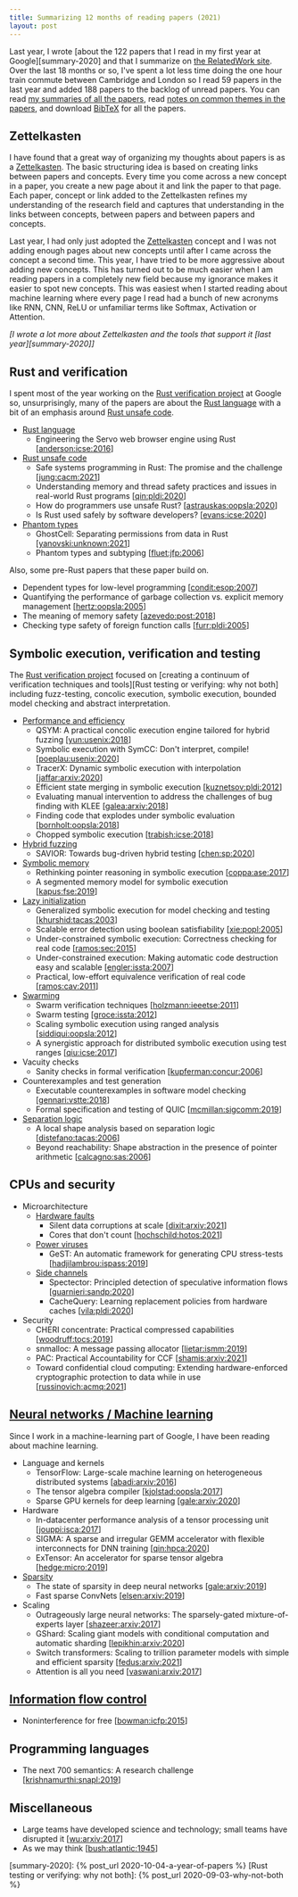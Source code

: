 ```yaml
---
title: Summarizing 12 months of reading papers (2021)
layout: post
---
```


Last year, I wrote [about the 122 papers that I read in my first year at Google][summary-2020]
and that I summarize on [the RelatedWork site][RelatedWork].
Over the last 18 months or so, I've spent a lot less time doing the one hour train commute between Cambridge and London
so I read 59 papers in the last year and added 188 papers to the backlog of unread papers.
You can read [my summaries of all the papers][RelatedWork],
read [notes on common themes in the papers][notes],
and download [BibTeX][bibfile] for all the papers.


## Zettelkasten

I have found that a great way of organizing my thoughts about papers is as a
[Zettelkasten].  The basic structuring idea is based on creating links between
papers and concepts.  Every time you come across a new concept in a paper, you
create a new page about it and link the paper to that page.  Each paper,
concept or link added to the Zettelkasten refines my understanding of the
research field and captures that understanding in the links between concepts,
between papers and between papers and concepts.

Last year, I had only just adopted the [Zettelkasten] concept and I was not adding
enough pages about new concepts until after I came across the concept a second time.
This year, I have tried to be more aggressive about adding new concepts.
This has turned out to be much easier when I am reading papers in a completely new field
because my ignorance makes it easier to spot new concepts.
This was easiest when I started reading about machine learning where every page
I read had a bunch of new acronyms like RNN, CNN, ReLU or unfamiliar terms
like Softmax, Activation or Attention.

*[I wrote a lot more about Zettelkasten and the tools that support it [last year][summary-2020]]*


## Rust and verification

I spent most of the year working on the [Rust verification project](https://project-oak.github.io/rust-verification-tools/) at Google
so, unsurprisingly, many of the papers are about the [Rust language] with a bit of an emphasis around [Rust unsafe code].

- [Rust language]
  - Engineering the Servo web browser engine using Rust [<a href="{{site.RWurl}}/papers/anderson:icse:2016/">anderson:icse:2016</a>]
- [Rust unsafe code]
  - Safe systems programming in Rust: The promise and the challenge [<a href="{{site.RWurl}}/papers/jung:cacm:2021/">jung:cacm:2021</a>]
  - Understanding memory and thread safety practices and issues in real-world Rust programs [<a href="{{site.RWurl}}/papers/qin:pldi:2020/">qin:pldi:2020</a>]
  - How do programmers use unsafe Rust? [<a href="{{site.RWurl}}/papers/astrauskas:oopsla:2020/">astrauskas:oopsla:2020</a>]
  - Is Rust used safely by software developers? [<a href="{{site.RWurl}}/papers/evans:icse:2020/">evans:icse:2020</a>]
- [Phantom types]
  - GhostCell: Separating permissions from data in Rust [<a href="{{site.RWurl}}/papers/yanovski:unknown:2021/">yanovski:unknown:2021</a>]
  - Phantom types and subtyping [<a href="{{site.RWurl}}/papers/fluet:jfp:2006/">fluet:jfp:2006</a>]

Also, some pre-Rust papers that these paper build on.

- Dependent types for low-level programming [<a href="{{site.RWurl}}/papers/condit:esop:2007/">condit:esop:2007</a>]
- Quantifying the performance of garbage collection vs. explicit memory management [<a href="{{site.RWurl}}/papers/hertz:oopsla:2005/">hertz:oopsla:2005</a>]
- The meaning of memory safety [<a href="{{site.RWurl}}/papers/azevedo:post:2018/">azevedo:post:2018</a>]
- Checking type safety of foreign function calls [<a href="{{site.RWurl}}/papers/furr:pldi:2005/">furr:pldi:2005</a>]


## Symbolic execution, verification and testing

The [Rust verification project](https://project-oak.github.io/rust-verification-tools/)
focused on [creating a continuum of verification techniques and tools][Rust testing or verifying: why not both]
including fuzz-testing, concolic execution, symbolic execution, bounded model checking and abstract interpretation.

- [Performance and efficiency][Verifier performance]
  - QSYM: A practical concolic execution engine tailored for hybrid fuzzing [<a href="{{site.RWurl}}/papers/yun:usenix:2018/">yun:usenix:2018</a>]
  - Symbolic execution with SymCC: Don't interpret, compile! [<a href="{{site.RWurl}}/papers/poeplau:usenix:2020/">poeplau:usenix:2020</a>]
  - TracerX: Dynamic symbolic execution with interpolation [<a href="{{site.RWurl}}/papers/jaffar:arxiv:2020/">jaffar:arxiv:2020</a>]
  - Efficient state merging in symbolic execution [<a href="{{site.RWurl}}/papers/kuznetsov:pldi:2012/">kuznetsov:pldi:2012</a>]
  - Evaluating manual intervention to address the challenges of bug finding with KLEE [<a href="{{site.RWurl}}/papers/galea:arxiv:2018/">galea:arxiv:2018</a>]
  - Finding code that explodes under symbolic evaluation [<a href="{{site.RWurl}}/papers/bornholt:oopsla:2018/">bornholt:oopsla:2018</a>]
  - Chopped symbolic execution [<a href="{{site.RWurl}}/papers/trabish:icse:2018/">trabish:icse:2018</a>]
- [Hybrid fuzzing]
  - SAVIOR: Towards bug-driven hybrid testing [<a href="{{site.RWurl}}/papers/chen:sp:2020/">chen:sp:2020</a>]
- [Symbolic memory]
  - Rethinking pointer reasoning in symbolic execution [<a href="{{site.RWurl}}/papers/coppa:ase:2017/">coppa:ase:2017</a>]
  - A segmented memory model for symbolic execution [<a href="{{site.RWurl}}/papers/kapus:fse:2019/">kapus:fse:2019</a>]
- [Lazy initialization]
  - Generalized symbolic execution for model checking and testing [<a href="{{site.RWurl}}/papers/khurshid:tacas:2003/">khurshid:tacas:2003</a>]
  - Scalable error detection using boolean satisfiability [<a href="{{site.RWurl}}/papers/xie:popl:2005/">xie:popl:2005</a>]
  - Under-constrained symbolic execution: Correctness checking for real code [<a href="{{site.RWurl}}/papers/ramos:sec:2015/">ramos:sec:2015</a>]
  - Under-constrained execution: Making automatic code destruction easy and scalable [<a href="{{site.RWurl}}/papers/engler:issta:2007/">engler:issta:2007</a>]
  - Practical, low-effort equivalence verification of real code [<a href="{{site.RWurl}}/papers/ramos:cav:2011/">ramos:cav:2011</a>]
- [Swarming][Swarm verification]
  - Swarm verification techniques [<a href="{{site.RWurl}}/papers/holzmann:ieeetse:2011/">holzmann:ieeetse:2011</a>]
  - Swarm testing [<a href="{{site.RWurl}}/papers/groce:issta:2012/">groce:issta:2012</a>]
  - Scaling symbolic execution using ranged analysis [<a href="{{site.RWurl}}/papers/siddiqui:oopsla:2012/">siddiqui:oopsla:2012</a>]
  - A synergistic approach for distributed symbolic execution using test ranges [<a href="{{site.RWurl}}/papers/qiu:icse:2017/">qiu:icse:2017</a>]
- Vacuity checks
  - Sanity checks in formal verification [<a href="{{site.RWurl}}/papers/kupferman:concur:2006/">kupferman:concur:2006</a>]
- Counterexamples and test generation
  - Executable counterexamples in software model checking [<a href="{{site.RWurl}}/papers/gennari:vstte:2018/">gennari:vstte:2018</a>]
  - Formal specification and testing of QUIC [<a href="{{site.RWurl}}/papers/mcmillan:sigcomm:2019/">mcmillan:sigcomm:2019</a>]
- [Separation logic]
  - A local shape analysis based on separation logic [<a href="{{site.RWurl}}/papers/distefano:tacas:2006/">distefano:tacas:2006</a>]
  - Beyond reachability: Shape abstraction in the presence of pointer arithmetic [<a href="{{site.RWurl}}/papers/calcagno:sas:2006/">calcagno:sas:2006</a>]


## CPUs and security

- Microarchitecture
  - [Hardware faults]
    - Silent data corruptions at scale [<a href="{{site.RWurl}}/papers/dixit:arxiv:2021/">dixit:arxiv:2021</a>]
    - Cores that don't count [<a href="{{site.RWurl}}/papers/hochschild:hotos:2021/">hochschild:hotos:2021</a>]
  - [Power viruses][Power virus]
    - GeST: An automatic framework for generating CPU stress-tests [<a href="{{site.RWurl}}/papers/hadjilambrou:ispass:2019/">hadjilambrou:ispass:2019</a>]
  - [Side channels][Side channel]
    - Spectector: Principled detection of speculative information flows [<a href="{{site.RWurl}}/papers/guarnieri:sandp:2020/">guarnieri:sandp:2020</a>]
    - CacheQuery: Learning replacement policies from hardware caches [<a href="{{site.RWurl}}/papers/vila:pldi:2020/">vila:pldi:2020</a>]
- Security
  - CHERI concentrate: Practical compressed capabilities [<a href="{{site.RWurl}}/papers/woodruff:tocs:2019/">woodruff:tocs:2019</a>]
  - snmalloc: A message passing allocator [<a href="{{site.RWurl}}/papers/lietar:ismm:2019/">lietar:ismm:2019</a>]
  - PAC: Practical Accountability for CCF [<a href="{{site.RWurl}}/papers/shamis:arxiv:2021/">shamis:arxiv:2021</a>]
  - Toward confidential cloud computing: Extending hardware-enforced cryptographic protection to data while in use [<a href="{{site.RWurl}}/papers/russinovich:acmq:2021/">russinovich:acmq:2021</a>]
  

## [Neural networks / Machine learning][Neural network]

Since I work in a machine-learning part of Google, I have been reading about machine learning.

- Language and kernels
  - TensorFlow: Large-scale machine learning on heterogeneous distributed systems [<a href="{{site.RWurl}}/papers/abadi:arxiv:2016/">abadi:arxiv:2016</a>]
  - The tensor algebra compiler [<a href="https://alastairreid.github.io/RelatedWork/papers/kjolstad:oopsla:2017/">kjolstad:oopsla:2017</a>]
  - Sparse GPU kernels for deep learning [<a href="{{site.RWurl}}/papers/gale:arxiv:2020/">gale:arxiv:2020</a>]
- Hardware
  - In-datacenter performance analysis of a tensor processing unit [<a href="{{site.RWurl}}/papers/jouppi:isca:2017/">jouppi:isca:2017</a>]
  - SIGMA: A sparse and irregular GEMM accelerator with flexible interconnects for DNN training [<a href="/papers/qin:hpca:2020/">qin:hpca:2020</a>]
  - ExTensor: An accelerator for sparse tensor algebra [<a href="{{site.RWurl}}/papers/hedge:micro:2019/">hedge:micro:2019</a>]
- [Sparsity][Sparse model]
  - The state of sparsity in deep neural networks [<a href="{{site.RWurl}}/papers/gale:arxiv:2019/">gale:arxiv:2019</a>]
  - Fast sparse ConvNets [<a href="{{site.RWurl}}/papers/elsen:arxiv:2019/">elsen:arxiv:2019</a>]
- Scaling
  - Outrageously large neural networks: The sparsely-gated mixture-of-experts layer [<a href="{{site.RWurl}}/papers/shazeer:arxiv:2017/">shazeer:arxiv:2017</a>]
  - GShard: Scaling giant models with conditional computation and automatic sharding [<a href="{{site.RWurl}}/papers/lepikhin:arxiv:2020/">lepikhin:arxiv:2020</a>]
  - Switch transformers: Scaling to trillion parameter models with simple and efficient sparsity [<a href="{{site.RWurl}}/papers/fedus:arxiv:2021/">fedus:arxiv:2021</a>]
  - Attention is all you need [<a href="{{site.RWurl}}/papers/vaswani:arxiv:2017/">vaswani:arxiv:2017</a>]

## [Information flow control]

- Noninterference for free [<a href="{{site.RWurl}}/papers/bowman:icfp:2015/">bowman:icfp:2015</a>]

## Programming languages

- The next 700 semantics: A research challenge [<a href="{{site.RWurl}}/papers/krishnamurthi:snapl:2019/">krishnamurthi:snapl:2019</a>]


## Miscellaneous

- Large teams have developed science and technology; small teams have disrupted it [<a href="{{site.RWurl}}/papers/wu:arxiv:2017/">wu:arxiv:2017</a>]
- As we may think [<a href="{{site.RWurl}}/papers/bush:atlantic:1945/">bush:atlantic:1945</a>]



[summary-2020]:               {% post_url 2020-10-04-a-year-of-papers %}
[Rust testing or verifying: why not both]: {% post_url 2020-09-03-why-not-both %}

[RelatedWork]:                {{site.RWurl}}
[bibfile]:                    {{site.RWurl}}/RelatedWork.bib
[papers]:                     {{site.RWurl}}/papers
[notes]:                      {{site.RWurl}}/notes

[Hardware faults]:            {{site.RWurl}}/notes/hardware-faults/
[Hybrid fuzzing]:             {{site.RWurl}}/notes/hybrid-testing/
[Information flow control]:   {{site.RWurl}}/notes/information-flow/
[Lazy initialization]:        {{site.RWurl}}/notes/lazy-initialization/
[Neural network]:             {{site.RWurl}}/notes/neural-network/
[Power virus]:                {{site.RWurl}}/notes/power-virus/
[Phantom types]:              {{site.RWurl}}/notes/phantom-types/
[Rust language]:              {{site.RWurl}}/notes/rust-language/
[Rust unsafe code]:           {{site.RWurl}}/notes/rust-unsafe-code/
[Separation logic]:           {{site.RWurl}}/notes/separation-logic/
[Side channel]:               {{site.RWurl}}/notes/side-channel/
[Sparse model]:               {{site.RWurl}}/notes/sparse-model/
[Swarm verification]:         {{site.RWurl}}/notes/swarm-verification/
[Symbolic memory]:            {{site.RWurl}}/notes/symbolic-memory/
[Verifier performance]:       {{site.RWurl}}/notes/verifier-performance/

[the morning paper]:          https://blog.acolyer.org
[Zettelkasten]:               https://zettelkasten.de/posts/zettelkasten-improves-thinking-writing

